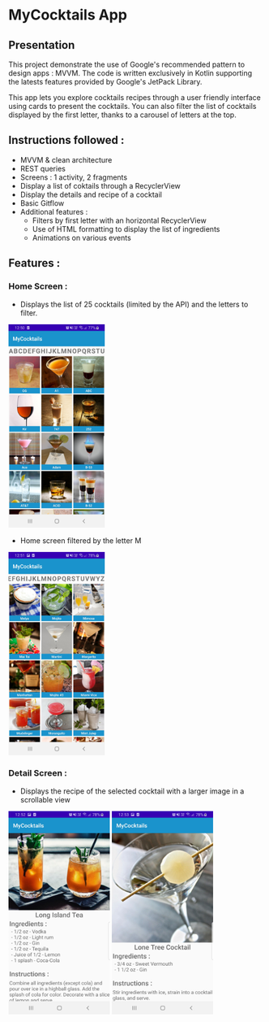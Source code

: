 # MyCocktails App

## Presentation

This project demonstrate the use of Google's recommended pattern to design apps : MVVM.
The code is written exclusively in Kotlin supporting the latests features provided by Google's JetPack Library. 

This app lets you explore cocktails recipes through a user friendly interface using cards to present the cocktails. You can also filter
the list of cocktails displayed by the first letter, thanks to a carousel of letters at the top. 

## Instructions followed :

- MVVM & clean architecture
- REST queries
- Screens : 1 activity, 2 fragments
- Display a list of coktails through a RecyclerView
- Display the details and recipe of a cocktail 
- Basic Gitflow
- Additional features :
	- Filters by first letter with an horizontal RecyclerView
	- Use of HTML formatting to display the list of ingredients
	- Animations on various events 
	
## Features :

### Home Screen :

- Displays the list of 25 cocktails (limited by the API) and the letters to filter.

<img src="screenshots/home_screen.jpg" alt="List of cocktails" width="190" height="400"> 

- Home screen filtered by the letter M

<img src="screenshots/home_screen_filtered.jpg" alt="List of filtered cocktails" width="190" height="400">

### Detail Screen : 

- Displays the recipe of the selected cocktail with a larger image in a scrollable view

<img src="screenshots/detail_screen1.jpg" alt="Recipe of the Long Island Tea" width="200" height="400"> <img src="screenshots/detail_screen2.jpg" alt="Recipe of the Lone Tree Cocktail" width="200" height="400">

